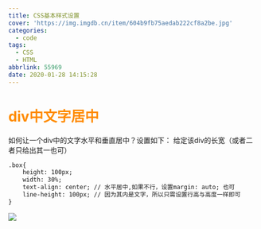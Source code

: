 ```yaml
---
title: CSS基本样式设置
cover: 'https://img.imgdb.cn/item/604b9fb75aedab222cf8a2be.jpg'
categories:
  - code
tags:
  - CSS
  - HTML
abbrlink: 55969
date: 2020-01-28 14:15:28
---
```


# <font color=#FF8C00>div中文字居中</font>
如何让一个div中的文字水平和垂直居中？设置如下：
给定该div的长宽（或者二者只给出其一也可）
```html
.box{
	height: 100px;
	width: 30%;
	text-align: center; // 水平居中,如果不行，设置margin: auto; 也可
	line-height: 100px; // 因为其内是文字，所以只需设置行高与高度一样即可
}
```
<img src="https://cdn.jsdelivr.net/gh/latin-xiao-mao/img/blog-content/css基本样式/1.webp"/>
